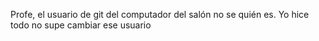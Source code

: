 Profe, el usuario de git del computador del salón no se quién es.
Yo hice todo no supe cambiar ese usuario
